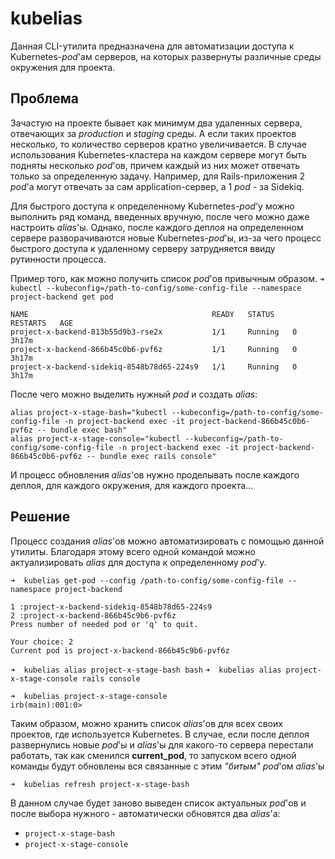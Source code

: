 # kubelias

Данная CLI-утилита предназначена для автоматизации доступа к Kubernetes-_pod_'ам серверов, на которых развернуты различные среды окружения для проекта.

## Проблема
Зачастую на проекте бывает как минимум два удаленных сервера, отвечающих за _production_ и _staging_ среды. А если таких проектов несколько, то количество серверов кратно увеличивается. В случае использования Kubernetes-кластера на каждом сервере могут быть подняты несколько _pod_'ов, причем каждый из них может отвечать только за определенную задачу. Например, для Rails-приложения 2 _pod_'а могут отвечать за сам application-сервер, а 1 _pod_ - за Sidekiq.

Для быстрого доступа к определенному Kubernetes-_pod_'у можно выполнить ряд команд, введенных вручную, после чего можно даже настроить _alias_'ы. Однако, после каждого деплоя на определенном сервере разворачиваются новые Kubernetes-_pod_'ы, из-за чего процесс быстрого доступа к удаленному серверу затрудняется ввиду рутинности процесса.

Пример того, как можно получить список _pod_'ов привычным образом.
`➜   kubectl --kubeconfig=/path-to-config/some-config-file --namespace project-backend get pod`
```
NAME                                         READY   STATUS    RESTARTS   AGE
project-x-backend-813b55d9b3-rse2x           1/1     Running   0          3h17m
project-x-backend-866b45c0b6-pvf6z           1/1     Running   0          3h17m
project-x-backend-sidekiq-8548b78d65-224s9   1/1     Running   0          3h17m
```
После чего можно выделить нужный _pod_ и создать _alias_:
```
alias project-x-stage-bash="kubectl --kubeconfig=/path-to-config/some-config-file -n project-backend exec -it project-backend-866b45c0b6-pvf6z -- bundle exec bash"
alias project-x-stage-console="kubectl --kubeconfig=/path-to-config/some-config-file -n project-backend exec -it project-backend-866b45c0b6-pvf6z -- bundle exec rails console"
```

И процесс обновления _alias_'ов нужно проделывать после каждого деплоя, для каждого окружения, для каждого проекта...
## Решение

Процесс создания _alias_'ов можно автоматизировать с помощью данной утилиты. Благодаря этому всего одной командой можно актуализировать _alias_ для доступа к определенному _pod_'у.

```
➜  kubelias get-pod --config /path-to-config/some-config-file --namespace project-backend

1 :project-x-backend-sidekiq-8548b78d65-224s9
2 :project-x-backend-866b45c9b6-pvf6z
Press number of needed pod or 'q' to quit.
```

```
Your choice: 2
Current pod is project-x-backend-866b45c9b6-pvf6z
```

`➜  kubelias alias project-x-stage-bash bash`
`➜  kubelias alias project-x-stage-console rails console`

```
➜  kubelias project-x-stage-console
irb(main):001:0>
```

Таким образом, можно хранить список _alias_'ов для всех своих проектов, где используется Kubernetes. В случае, если после деплоя развернулись новые _pod_'ы и _alias_'ы для какого-то сервера перестали работать, так как сменился **current_pod**, то запуском всего одной команды будут обновлены вся связанные с этим _"битым"_ _pod_'ом _alias_'ы

`➜  kubelias refresh project-x-stage-bash`

В данном случае будет заново выведен список актуальных _pod_'ов и после выбора нужного - автоматически обновятся два _alias_'а:
- `project-x-stage-bash`
- `project-x-stage-console`
